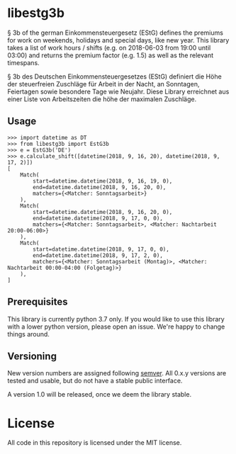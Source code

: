 # libestg3b

§ 3b of the german Einkommensteuergesetz (EStG) defines the premiums for work on
weekends, holidays and special days, like new year. This library takes a list of
work hours / shifts (e.g. on 2018-06-03 from 19:00 until 03:00) and returns the
premium factor (e.g. 1.5) as well as the relevant timespans.

§ 3b des Deutschen Einkommensteuergesetzes (EStG) definiert die Höhe der
steuerfreien Zuschläge für Arbeit in der Nacht, an Sonntagen, Feiertagen sowie
besondere Tage wie Neujahr. Diese Library erreichnet aus einer Liste von
Arbeitszeiten die höhe der maximalen Zuschläge.

## Usage

```pycon
>>> import datetime as DT
>>> from libestg3b import EstG3b
>>> e = EstG3b('DE')
>>> e.calculate_shift([datetime(2018, 9, 16, 20), datetime(2018, 9, 17, 2)])
[
    Match(
        start=datetime.datetime(2018, 9, 16, 19, 0),
        end=datetime.datetime(2018, 9, 16, 20, 0),
        matchers={<Matcher: Sonntagsarbeit>}
    ),
    Match(
        start=datetime.datetime(2018, 9, 16, 20, 0),
        end=datetime.datetime(2018, 9, 17, 0, 0),
        matchers={<Matcher: Sonntagsarbeit>, <Matcher: Nachtarbeit 20:00-06:00>}
    ),
    Match(
        start=datetime.datetime(2018, 9, 17, 0, 0),
        end=datetime.datetime(2018, 9, 17, 2, 0),
        matchers={<Matcher: Sonntagsarbeit (Montag)>, <Matcher: Nachtarbeit 00:00-04:00 (Folgetag)>}
    ),
]
```

## Prerequisites

This library is currently python 3.7 only. If you would like to use this library
with a lower python version, please open an issue. We're happy to change things
around.

## Versioning

New version numbers are assigned following [semver](http://semver.org/). All
0.x.y versions are tested and usable, but do not have a stable public interface.

A version 1.0 will be released, once we deem the library stable.

# License

All code in this repository is licensed under the MIT license.
